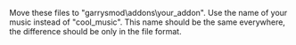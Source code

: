 Move these files to "garrysmod\addons\your_addon\".
Use the name of your music instead of "cool_music". This name should be the same everywhere, the difference should be only in the file format.
